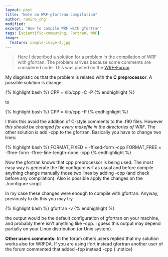 ```yaml
---
layout: post
title: "Note on WRF-gfortran-compilation"
author: ramiro_chg
modified:
excerpt: "How to compile WRF with gfortran"
tags: [scientific-computing, Fortran, WRF]
image:
  feature: sample-image-2.jpg
---
```


> Here I described a solution for a problem in the compilation of WRF with gfortran. The problem arrives because some comments are considered code. This was posted on the [WRF-Forum](http://forum.wrfforum.com/viewtopic.php?f=5&t=6086) 


My diagnistic os that the problem is related with the **C preprocessor**. A possible solution is change:

{% highlight bash %}
CPP             =      /lib/cpp -C -P
{% endhighlight %}

to

{% highlight bash %}
CPP             =      /lib/cpp -P
{% endhighlight %}

I think this avoid the addition of C-style comments to the .f90 files. However *this should be changed for every makefile in the directories of WRF*. The other solution is add -cpp to the gfortran. Basically you have to change two lines:

{% highlight bash %}
FORMAT_FIXED    =       -ffixed-form -cpp
FORMAT_FREE     =       -ffree-form -ffree-line-length-none -cpp
{% endhighlight %}


Now the gfortran knows that cpp preprocessor is being used. The most easy way is generate the file configure.wrf as usual and before compile anything change manually those two lines by adding -cpp (and check before any compilation). Also is possible apply the changes on the ./configure script.

In my case these changes were enough to compile with gfortran. Anyway, previously to do this you may try

{% highlight bash %}
gfortran -v
{% endhighlight %}

the output would be the default configuration of gfortran on your machine, and probably there isn't anything like -cpp. I guess this output may depend partially on your Linux distribution (or Unix system).

**Other users comments:**
In the forum others users replied that my solution works also for WRFDA. If you are using ifort instead gfortran another user of the forum commented that added -fpp instead -cpp
{:.notice}




